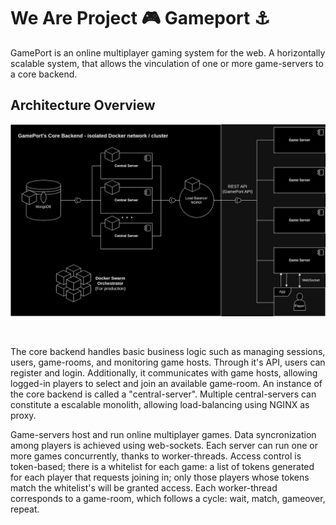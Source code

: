 # We Are Project 🎮 Gameport ⚓

GamePort is an online multiplayer gaming system for the web. A horizontally scalable system, that allows the vinculation of one or more game-servers to a core backend. 

## Architecture Overview

![](../architecture.png )

<br>

The core backend handles basic business logic such as managing sessions, users, game-rooms, and monitoring game hosts. Through it's API, users can register and login. Additionally, it communicates with game hosts, allowing logged-in players to select and join an available game-room. An instance of the core backend is called a "central-server". Multiple central-servers can constitute a escalable monolith, allowing load-balancing using NGINX as proxy.

Game-servers host and run online multiplayer games. Data syncronization among players is achieved using web-sockets. Each server can run one or more games concurrently, thanks to worker-threads. Access control is token-based; there is a whitelist for each game: a list of tokens generated for each player that requests joining in; only those players whose tokens match the whitelist's will be granted access. Each worker-thread corresponds to a game-room, which follows a cycle: wait, match, gameover, repeat. 
<!--
🌈 Contribution guidelines - how can the community get involved?
👩‍💻 Useful resources - where can the community find your docs? Is there anything else the community should know?
🍿 Fun facts - what does your team eat for breakfast?
🧙 Remember, you can do mighty things with the power of [Markdown](https://docs.github.com/github/writing-on-github/getting-started-with-writing-and-formatting-on-github/basic-writing-and-formatting-syntax)
-->
